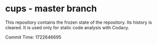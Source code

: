 # cups - master branch

This repository contains the frozen state of the repository.
Its history is cleared. It is used only for static code
analysis with Codacy.

Commit Time: 1722646695